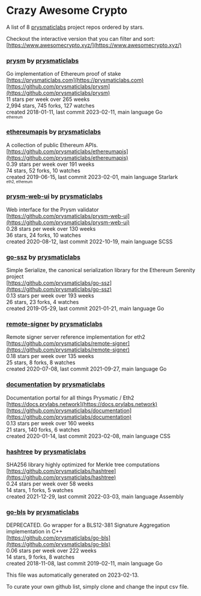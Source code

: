 # Crazy Awesome Crypto
A list of 8 [prysmaticlabs](https://github.com/prysmaticlabs) project repos ordered by stars.  

Checkout the interactive version that you can filter and sort: 
[https://www.awesomecrypto.xyz/](https://www.awesomecrypto.xyz/)  


### [prysm](https://github.com/prysmaticlabs/prysm) by [prysmaticlabs](https://github.com/prysmaticlabs)  
Go implementation of Ethereum proof of stake  
[https://prysmaticlabs.com](https://prysmaticlabs.com)  
[https://github.com/prysmaticlabs/prysm](https://github.com/prysmaticlabs/prysm)  
11 stars per week over 265 weeks  
2,994 stars, 745 forks, 127 watches  
created 2018-01-11, last commit 2023-02-11, main language Go  
<sub><sup>ethereum</sup></sub>


### [ethereumapis](https://github.com/prysmaticlabs/ethereumapis) by [prysmaticlabs](https://github.com/prysmaticlabs)  
A collection of public Ethereum APIs.  
[https://github.com/prysmaticlabs/ethereumapis](https://github.com/prysmaticlabs/ethereumapis)  
0.39 stars per week over 191 weeks  
74 stars, 52 forks, 10 watches  
created 2019-06-15, last commit 2023-02-01, main language Starlark  
<sub><sup>eth2, ethereum</sup></sub>


### [prysm-web-ui](https://github.com/prysmaticlabs/prysm-web-ui) by [prysmaticlabs](https://github.com/prysmaticlabs)  
Web interface for the Prysm validator  
[https://github.com/prysmaticlabs/prysm-web-ui](https://github.com/prysmaticlabs/prysm-web-ui)  
0.28 stars per week over 130 weeks  
36 stars, 24 forks, 10 watches  
created 2020-08-12, last commit 2022-10-19, main language SCSS  


### [go-ssz](https://github.com/prysmaticlabs/go-ssz) by [prysmaticlabs](https://github.com/prysmaticlabs)  
Simple Serialize, the canonical serialization library for the Ethereum Serenity project  
[https://github.com/prysmaticlabs/go-ssz](https://github.com/prysmaticlabs/go-ssz)  
0.13 stars per week over 193 weeks  
26 stars, 23 forks, 4 watches  
created 2019-05-29, last commit 2021-01-21, main language Go  


### [remote-signer](https://github.com/prysmaticlabs/remote-signer) by [prysmaticlabs](https://github.com/prysmaticlabs)  
Remote signer server reference implementation for eth2  
[https://github.com/prysmaticlabs/remote-signer](https://github.com/prysmaticlabs/remote-signer)  
0.18 stars per week over 135 weeks  
25 stars, 8 forks, 8 watches  
created 2020-07-08, last commit 2021-09-27, main language Go  


### [documentation](https://github.com/prysmaticlabs/documentation) by [prysmaticlabs](https://github.com/prysmaticlabs)  
Documentation portal for all things Prysmatic / Eth2  
[https://docs.prylabs.network](https://docs.prylabs.network)  
[https://github.com/prysmaticlabs/documentation](https://github.com/prysmaticlabs/documentation)  
0.13 stars per week over 160 weeks  
21 stars, 140 forks, 6 watches  
created 2020-01-14, last commit 2023-02-08, main language CSS  


### [hashtree](https://github.com/prysmaticlabs/hashtree) by [prysmaticlabs](https://github.com/prysmaticlabs)  
SHA256 library highly optimized for Merkle tree computations  
[https://github.com/prysmaticlabs/hashtree](https://github.com/prysmaticlabs/hashtree)  
0.24 stars per week over 58 weeks  
14 stars, 1 forks, 5 watches  
created 2021-12-29, last commit 2022-03-03, main language Assembly  


### [go-bls](https://github.com/prysmaticlabs/go-bls) by [prysmaticlabs](https://github.com/prysmaticlabs)  
DEPRECATED. Go wrapper for a BLS12-381 Signature Aggregation implementation in C++  
[https://github.com/prysmaticlabs/go-bls](https://github.com/prysmaticlabs/go-bls)  
0.06 stars per week over 222 weeks  
14 stars, 9 forks, 8 watches  
created 2018-11-08, last commit 2019-02-11, main language Go  


This file was automatically generated on 2023-02-13.  

To curate your own github list, simply clone and change the input csv file.  